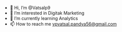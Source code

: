 - 👋 Hi, I’m @Vatsalp9
- 👀 I’m interested in Digitak Marketing
- 🌱 I’m currently learning Analytics
- 📫 How to reach me vpvatsal.pandya56@gmail.com

<!---
Vatsalp9/Vatsalp9 is a ✨ special ✨ repository because its `README.md` (this file) appears on your GitHub profile.
You can click the Preview link to take a look at your changes.
--->
